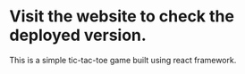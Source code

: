 # Visit the website to check the deployed version.

This is a simple tic-tac-toe game built using react framework.



